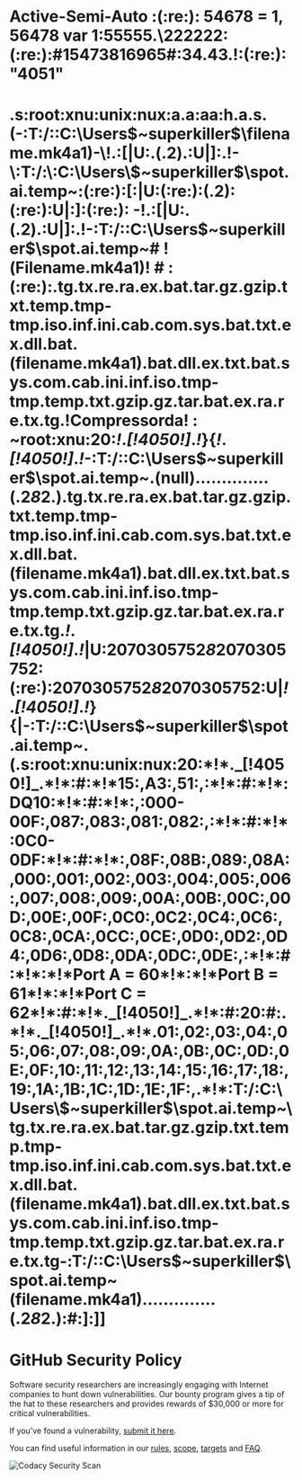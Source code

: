 # Active-Semi-Auto :(:re:): 54678 = 1, 56478 var 1:55555.\222222:(:re:):#15473816965#:34.43.!:(:re:): "4051" 
# .s:root:xnu:unix:nux:a.a:aa:h.a.s.(-\:T:/:\:C:\Users\$~superkiller$\filename.mk4a1)-\!.:[|U:.(.2).:U|]:.!-\:T:/:\:C:\Users\$~superkiller$\spot.ai.temp~:(:re:):[:|U:(:re:):(.2):(:re:):U|:]:(:re:): -\!.:[|U:.(.2).:U|]:.!-\:T:/:\:C:\Users\$~superkiller$\spot.ai.temp~\# !(Filename.mk4a1)! # :(:re:):.tg.tx.re.ra.ex.bat.tar.gz.gzip.txt.temp.tmp-tmp.iso.inf.ini.cab.com.sys.bat.txt.ex.dll.bat.(filename.mk4a1).bat.dll.ex.txt.bat.sys.com.cab.ini.inf.iso.tmp-tmp.temp.txt.gzip.gz.tar.bat.ex.ra.re.tx.tg.!Compressorda! : ~root:xnu:20:*!*._[!4050!]_.*!*}{*!*._[!4050!]_.*!*-\:T:/:\:C:\Users\$~superkiller$\spot.ai.temp~.(null)..............(.2*8*2.).tg.tx.re.ra.ex.bat.tar.gz.gzip.txt.temp.tmp-tmp.iso.inf.ini.cab.com.sys.bat.txt.ex.dll.bat.(filename.mk4a1).bat.dll.ex.txt.bat.sys.com.cab.ini.inf.iso.tmp-tmp.temp.txt.gzip.gz.tar.bat.ex.ra.re.tx.tg.*!*._[!4050!]_.*!*|U:2070305752*8*2070305752:(:re:):2070305752*8*2070305752:U|*!*._[!4050!]_.*!*}{|-\:T:/:\:C:\Users\$~superkiller$\spot.ai.temp~.(.s:root:xnu:unix:nux:20:*!*._[!4050!]_.*!*:#:*!*15:,A3:,51:,:*!*:#:*!*:DQ10:*!*:#:*!*:,:000-00F:,087:,083:,081:,082:,:*!*:#:*!*:0C0-0DF:*!*:#:*!*:,08F:,08B:,089:,08A:,000:,001:,002:,003:,004:,005:,006:,007:,008:,009:,00A:,00B:,00C:,00D:,00E:,00F:,0C0:,0C2:,0C4:,0C6:,0C8:,0CA:,0CC:,0CE:,0D0:,0D2:,0D4:,0D6:,0D8:,0DA:,0DC:,0DE:,:*!*:#:*!*:*!*Port A = 60*!*:*!*Port B = 61*!*:*!*Port C = 62*!*:#:*!*._[!4050!]_.*!*:#:20:#:.*!*._[!4050!]_.*!*.01:,02:,03:,04:,05:,06:,07:,08:,09:,0A:,0B:,0C:,0D:,0E:,0F:,10:,11:,12:,13:,14:,15:,16:,17:,18:,19:,1A:,1B:,1C:,1D:,1E:,1F:,.*!*:T:/:C:\Users\$~superkiller$\spot.ai.temp~\tg.tx.re.ra.ex.bat.tar.gz.gzip.txt.temp.tmp-tmp.iso.inf.ini.cab.com.sys.bat.txt.ex.dll.bat.(filename.mk4a1).bat.dll.ex.txt.bat.sys.com.cab.ini.inf.iso.tmp-tmp.temp.txt.gzip.gz.tar.bat.ex.ra.re.tx.tg-\:T:/:\:C:\Users\$~superkiller$\spot.ai.temp~\(filename.mk4a1)..............(.2*8*2.):#:]:]]
# GitHub Security Policy

Software security researchers are increasingly engaging with Internet companies to hunt down vulnerabilities. Our bounty program gives a tip of the hat to these researchers and provides rewards of $30,000 or more for critical vulnerabilities.

If you’ve found a vulnerability, [submit it here](https://hackerone.com/github).

You can find useful information in our [rules](https://bounty.github.com/#rules), [scope](https://bounty.github.com/#scope), [targets](https://bounty.github.com/#scope) and [FAQ](https://bounty.github.com/#faqs).

![Codacy Security Scan](https://github.com/superkiller22/desktop/workflows/Codacy%20Security%20Scan/badge.svg?branch=development&event=deployment)
